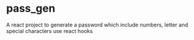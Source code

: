 # pass_gen
A react project to generate a password which include numbers, letter and special characters use react hooks

